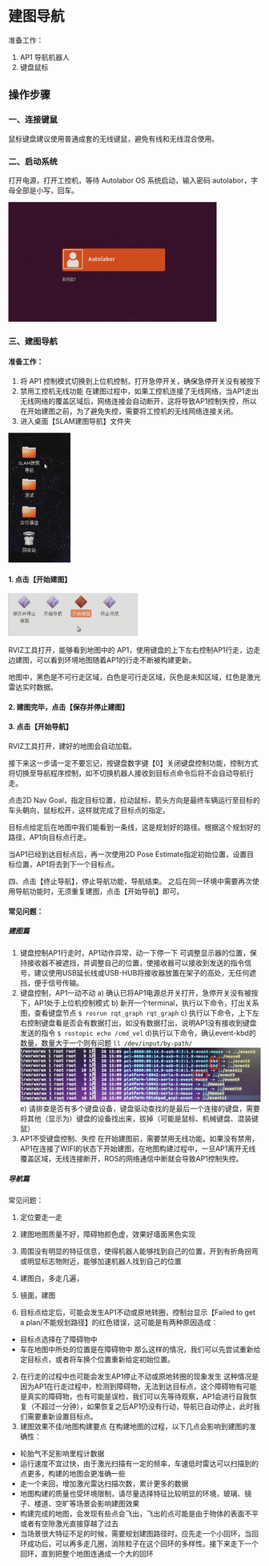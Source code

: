 # 建图导航

准备工作：
1. AP1 导航机器人
2. 键盘鼠标

## 操作步骤

### 一、连接键鼠
鼠标键盘建议使用普通成套的无线键鼠，避免有线和无线混合使用。

### 二、启动系统
打开电源，打开工控机，等待 Autolabor OS 系统启动，输入密码 autolabor，字母全部是小写，回车。

![](imgs/login.png)

### 三、建图导航


#### 准备工作：
1. 将 AP1 控制模式切换到上位机控制，打开急停开关，确保急停开关没有被按下
2. 禁用工控机无线功能
  在建图过程中，如果工控机连接了无线网络，当AP1走出无线网络的覆盖区域后，网络连接会自动断开，这将导致AP1控制失控，所以在开始建图之前，为了避免失控，需要将工控机的无线网络连接关闭。
3. 进入桌面【SLAM建图导航】文件夹

![](imgs/slam-1.png)

#### 1. 点击【开始建图】

![](imgs/slam-2.png)

RVIZ工具打开，能够看到地图中的 AP1，使用键盘的上下左右控制AP1行走，边走边建图，可以看到环境地图随着AP1的行走不断被构建更新。

地图中，黑色是不可行走区域，白色是可行走区域，灰色是未知区域，红色是激光雷达实时数据。

#### 2. 建图完毕，点击【保存并停止建图】

#### 3. 点击【开始导航】
RVIZ工具打开，建好的地图会自动加载。

接下来这一步请一定不要忘记，按键盘数字键【0】关闭键盘控制功能，控制方式将切换至导航程序控制，如不切换机器人接收到目标点命令后将不会自动导航行走。

点击2D Nav Goal，指定目标位置，拉动鼠标，箭头方向是最终车辆运行至目标的车头朝向，鼠标松开，这样就完成了目标点的指定。

目标点给定后在地图中我们能看到一条线，这是规划好的路径。根据这个规划好的路径，AP1向目标点行走。

当AP1已经到达目标点后，再一次使用2D Pose Estimate指定初始位置，设置目标位置，AP1将去到下一个目标点。


四、点击【终止导航】，停止导航功能，导航结束。
之后在同一环境中需要再次使用导航功能时，无须重复建图，点击【开始导航】即可。


#### 常见问题：

##### 建图篇

1. 键盘控制AP1行走时，AP1动作异常，动一下停一下
可调整显示器的位置，保持接收器不被遮挡，并调整自己的位置，使接收器可以接收到发送的指令信号，建议使用USB延长线或USB-HUB将接收器放置在架子的高处，无任何遮挡，便于信号传输。
2. 键盘控制，AP1一动不动
  a) 确认已将AP1电源总开关打开，急停开关没有被按下，AP1处于上位机控制模式
  b) 新开一个terminal，执行以下命令，打出关系图，查看键盘节点
  `$ rosrun rqt_graph rqt_graph`
  c) 执行以下命令，上下左右控制键盘看是否会有数据打出，如没有数据打出，说明AP1没有接收到键盘发送的指令
  `$ rostopic echo /cmd_vel`
  d)执行以下命令，确认event-kbd的数量，数量大于一个则有问题
  `ll /dev/input/by-path/ `
  ![](imgs/keyboard.png)
  e) 请排查是否有多个键盘设备，键盘驱动查找的是最后一个连接的键盘，需要将其他（显示为）键盘的设备找出来，拔掉（可能是鼠标、机械键盘、混装键鼠）
3. AP1不受键盘控制、失控
  在开始建图前，需要禁用无线功能。如果没有禁用，AP1在连接了WIFI的状态下开始建图，在地图构建过程中，一旦AP1离开无线覆盖区域，无线连接断开，ROS的网络通信中断就会导致AP1控制失控。

##### 导航篇

常见问题：
1. 定位要走一走
  2. 建图地图质量不好，障碍物颜色虚，效果好墙面黑色实现
  3. 周围没有明显的特征信息，使得机器人能够找到自己的位置，开到有折角拐弯或明显标志物附近，能够加速机器人找到自己的位置
2. 建图白，多走几遍，
3. 镜面，建图

1. 目标点给定后，可能会发生AP1不动或原地转圈，控制台显示【Failed to get a plan/不能规划路径】的红色错误，这可能是有两种原因造成：
  * 目标点选择在了障碍物中
  * 车在地图中所处的位置是在障碍物中
  那么这样的情况，我们可以先尝试重新给定目标点，或者将车换个位置重新给定初始位置。
2. 在行走的过程中也可能会发生AP1停止不动或原地转圈的现象发生
  这种情况是因为AP1在行走过程中，检测到障碍物，无法到达目标点，这个障碍物有可能是真实的障碍物，也有可能是误检，我们可以先等待观察，AP1会进行自我恢复（不超过一分钟），如果恢复之后AP1仍没有行动，导航已自动停止，此时我们需要重新设置目标点。
3. 建图效果不佳/地图构建要点
  在构建地图的过程，以下几点会影响到建图的准确性：
  * 轮胎气不足影响里程计数据
  * 运行速度不宜过快，由于激光扫描有一定的频率，车速低时雷达可以扫描到的点更多，构建的地图会更准确一些
  * 走一个来回，增加激光雷达扫描次数，累计更多的数据
  * 地图构建的质量也受环境限制，请尽量选择特征比较明显的环境，玻璃、镜子、楼道、空旷等场景会影响建图效果
  * 构建完成的地图，会发现有些点会飞出，飞出的点可能是由于物体的表面不平或者有空隙激光直接穿越了过去
  * 当场景很大特征不足的时候，需要规划建图路径时，应先走一个小回环，当回环成功后，可以再多走几圈，消除粒子在这个回环的多样性。接下来走下一个回环，直到把整个地图连通成一个大的回环
